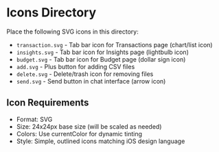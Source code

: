 # Icons Directory

Place the following SVG icons in this directory:

- `transaction.svg` - Tab bar icon for Transactions page (chart/list icon)
- `insights.svg` - Tab bar icon for Insights page (lightbulb icon)  
- `budget.svg` - Tab bar icon for Budget page (dollar sign icon)
- `add.svg` - Plus button for adding CSV files
- `delete.svg` - Delete/trash icon for removing files
- `send.svg` - Send button in chat interface (arrow icon)

## Icon Requirements
- Format: SVG
- Size: 24x24px base size (will be scaled as needed)
- Colors: Use currentColor for dynamic tinting
- Style: Simple, outlined icons matching iOS design language